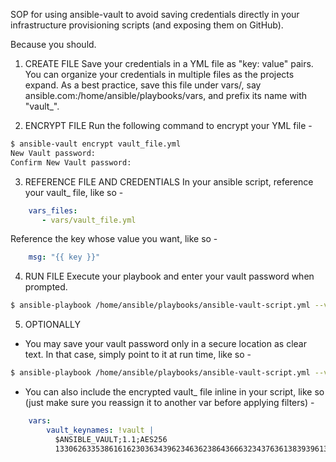 SOP for using ansible-vault to avoid saving credentials directly in your infrastructure provisioning scripts (and exposing them on GitHub).

Because you should.

1. CREATE FILE
Save your credentials in a YML file as "key: value" pairs.
You can organize your credentials in multiple files as the projects expand.
As a best practice, save this file under vars/, say ansible.com:/home/ansible/playbooks/vars,
and prefix its name with "vault_".

2. ENCRYPT FILE
Run the following command to encrypt your YML file -
```sh
$ ansible-vault encrypt vault_file.yml
New Vault password:
Confirm New Vault password:
```

3. REFERENCE FILE AND CREDENTIALS
In your ansible script, reference your vault_ file, like so -
```yaml
	vars_files:
	   - vars/vault_file.yml
```
Reference the key whose value you want, like so -
```yaml
	msg: "{{ key }}"
```

4. RUN FILE
Execute your playbook and enter your vault password when prompted.
```sh
$ ansible-playbook /home/ansible/playbooks/ansible-vault-script.yml --vault-id @prompt
```

5. OPTIONALLY
* You may save your vault password only in a secure location as clear text.
In that case, simply point to it at run time, like so -
```sh
$ ansible-playbook /home/ansible/playbooks/ansible-vault-script.yml --vault-id vault.yml
```
* You can also include the encrypted vault_ file inline in your script, like so (just make sure you reassign it to another var before applying filters) -
```yaml
	vars:
		vault_keynames: !vault |
		  $ANSIBLE_VAULT;1.1;AES256
		  13306263353861616230363439623463623864366632343763613839396136373164363961336532
```
